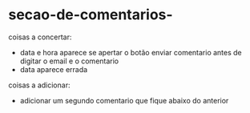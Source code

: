 # secao-de-comentarios-

coisas a concertar:<br>
- data e hora aparece se apertar o botão enviar comentario antes de digitar o email e o comentario
- data aparece errada

coisas a adicionar:<br>
- adicionar um segundo comentario que fique abaixo do anterior
